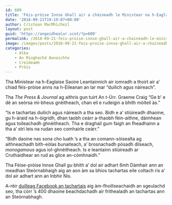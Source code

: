 ```yaml
---
id: 609
title: 'Fèis-pròise Innse Ghall air a chàineadh le Ministear na h-Eaglaise Saoire Leantainnich'
date: '2018-09-21T19:19:07+00:00'
author: Crìstean MacMhìcheil
layout: post
guid: 'https://angeidhealur.scot/?p=609'
permalink: /2018-09-21-feis-proise-innse-ghall-air-a-chaineadh-le-ministear-na-h-eaglaise-saoire-leantainnich/
image: /images/posts/2018-09-21-feis-proise-innse-ghall-air-a-chaineadh-le-ministear-na-h-eaglaise-saoire-leantainnich.webp
categories:
    - Alba
    - An Rìoghachd Aonaichte
    - Creideamh
    - Pròis
---
```


Tha Ministear na h-Eaglaise Saoire Leantainnich air iomradh a thoirt air a’ chiad fèis-pròise anns na h-Eileanan an Iar mar “duilich agus nàireach”.

Tha *The Press &amp; Journal* ag aithris gun tuirt An t-Ùrr. Graeme Craig “Ge b’ e dè an seòrsa mì-bheus gnèitheach, chan eil e rudeigin a bhith mòiteil às.”

“Is e tachartas duilich agus nàireach a tha seo. Bidh e a’ stiùireadh dhaoine, gu h-àraid na h-òigridh, dhan taobh ceàrr a-thaobh fèin-aithne, dàimhean agus toileachadh ghnèitheach. Tha e draghail gum faigh an fheadhainn a tha a’ strì leis na rudan seo comhairle ceàrr.”

“Bidh daoine nas sona cho luath ’s a tha an comann-sòisealta ag aithneachadh bith-eòlas bunaiteach, a’ brosnachadh pòsadh dìlseach, *monogamous* agus iol-ghnèitheach. Is e leantainn stiùireadh ar Cruthaidhear an rud as glice an-còmhnaidh.”

Tha Fèise-pròise Innse Ghall gu bhith a’ dol air adhart 6mh Dàmhair ann an meadhan Steòrnabhaigh aig an aon àm sa bhios tachartas eile coltach ris a’ dol air adhart ann an Inbhir Nis.

A-rèir [duilleag Facebook an tachartais](https://www.facebook.com/HebrideanPride/) aig àm-fhoillseachaidh an sgeulachd seo, tha còrr ’s 400 dhaoine beachdachadh air frithealadh an tachartas ann an Steòrnabhagh.
